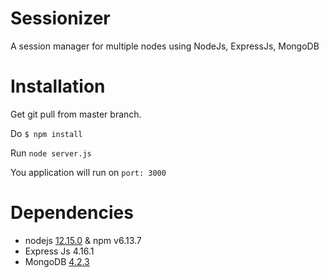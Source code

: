 # Sessionizer
A session manager for multiple nodes using NodeJs, ExpressJs, MongoDB

# Installation

Get git pull from master branch.

Do `$ npm install`

Run `node server.js`

You application will run on `port: 3000`

# Dependencies

- nodejs [12.15.0](https://nodejs.org/en/download/releases/) & npm v6.13.7
- Express Js 4.16.1
- MongoDB [4.2.3](https://www.mongodb.com/download-center/community)
